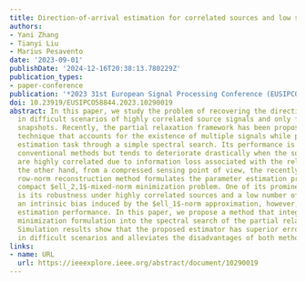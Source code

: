 ```yaml
---
title: Direction-of-arrival estimation for correlated sources and low sample size
authors:
- Yani Zhang
- Tianyi Liu
- Marius Pesavento
date: '2023-09-01'
publishDate: '2024-12-16T20:38:13.780229Z'
publication_types:
- paper-conference
publication: '*2023 31st European Signal Processing Conference (EUSIPCO)*'
doi: 10.23919/EUSIPCO58844.2023.10290019
abstract: In this paper, we study the problem of recovering the direction-of-arrival
  in difficult scenarios of highly correlated source signals and only few available
  snapshots. Recently, the partial relaxation framework has been proposed as an optimizationbased
  technique that accounts for the existence of multiple signals while performing the
  estimation task through a simple spectral search. Its performance is superior to
  conventional methods but tends to deteriorate drastically when the source signals
  are highly correlated due to information loss associated with the relaxation. On
  the other hand, from a compressed sensing point of view, the recently proposed sparse
  row-norm reconstruction method formulates the parameter estimation problem as a
  compact $ell_2,1$-mixed-norm minimization problem. One of its prominent advantages
  is its robustness under highly correlated sources and a low number of snapshots;
  an intrinsic bias induced by the $ell_1$-norm approximation, however, affects the
  estimation performance. In this paper, we propose a method that integrates the  $ell_2,1$-mixed-norm
  minimization formulation into the spectral search of the partial relaxation estimators.
  Simulation results show that the proposed estimator has superior error performance
  in difficult scenarios and alleviates the disadvantages of both methods.
links:
- name: URL
  url: https://ieeexplore.ieee.org/abstract/document/10290019
---
```

